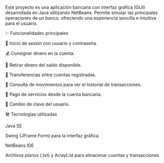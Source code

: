 Este proyecto es una aplicación bancaria con interfaz gráfica (GUI) desarrollada en Java utilizando NetBeans.
Permite simular las principales operaciones de un banco, ofreciendo una experiencia sencilla e intuitiva para el usuario.

✨ Funcionalidades principales

🔑 Inicio de sesión con usuario y contraseña.

💰 Consignar dinero en la cuenta.

💸 Retirar dinero del saldo disponible.

🔄 Transferencias entre cuentas registradas.

📑 Consulta de movimientos para ver el historial de transacciones.

🧾 Pago de servicios desde la cuenta bancaria.

🔐 Cambio de clave del usuario.

🛠️ Tecnologías utilizadas

Java SE

Swing (JFrame Form) para la interfaz gráfica

NetBeans IDE

Archivos planos (.txt) y ArrayList para almacenar cuentas y transacciones
